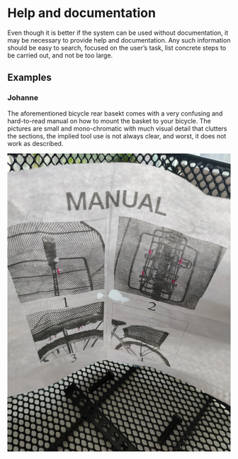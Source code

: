# Help and documentation

Even though it is better if the system can be used without documentation, it may be necessary to provide help and documentation. Any such information should be easy to search, focused on the user’s task, list concrete steps to be carried out, and not be too large.

## Examples

### Johanne
The aforementioned bicycle rear basekt comes with a very confusing and hard-to-read manual on how to mount the basket to your bicycle. The pictures are small and mono-chromatic with much visual detail that clutters the sections, the implied tool use is not always clear, and worst, it does not work as described.

![](images/johanne-basket-documentation.jpg)